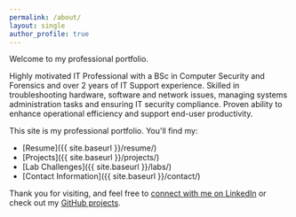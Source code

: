 ```yaml
---
permalink: /about/
layout: single
author_profile: true
---
```



Welcome to my professional portfolio.

Highly motivated IT Professional with a BSc in Computer Security and Forensics and over 2 years of IT Support experience. Skilled in troubleshooting hardware, software and network issues, managing systems administration tasks and ensuring IT security compliance. Proven ability to enhance operational efficiency and support end-user productivity.

This site is my professional portfolio. You'll find my:

- [Resume]({{ site.baseurl }}/resume/)
- [Projects]({{ site.baseurl }}/projects/)
- [Lab Challenges]({{ site.baseurl }}/labs/)
- [Contact Information]({{ site.baseurl }}/contact/)

Thank you for visiting, and feel free to [connect with me on LinkedIn](https://www.linkedin.com/in/collins-barmwato) or check out my [GitHub projects](https://github.com/Barmwato).

